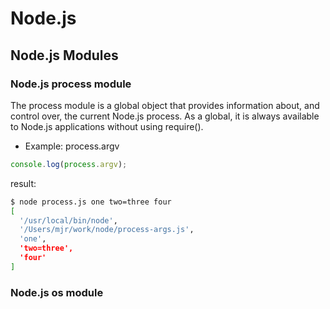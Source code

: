 # Node.js

## Node.js Modules

### Node.js process module

The process module is a global object that provides information about, and control over, the current Node.js process. As a global, it is always available to Node.js applications without using require().

- Example: process.argv

```js
console.log(process.argv);
```

result:

```bash
$ node process.js one two=three four
[
  '/usr/local/bin/node',
  '/Users/mjr/work/node/process-args.js',
  'one',
  'two=three',
  'four'
]
```

### Node.js os module
